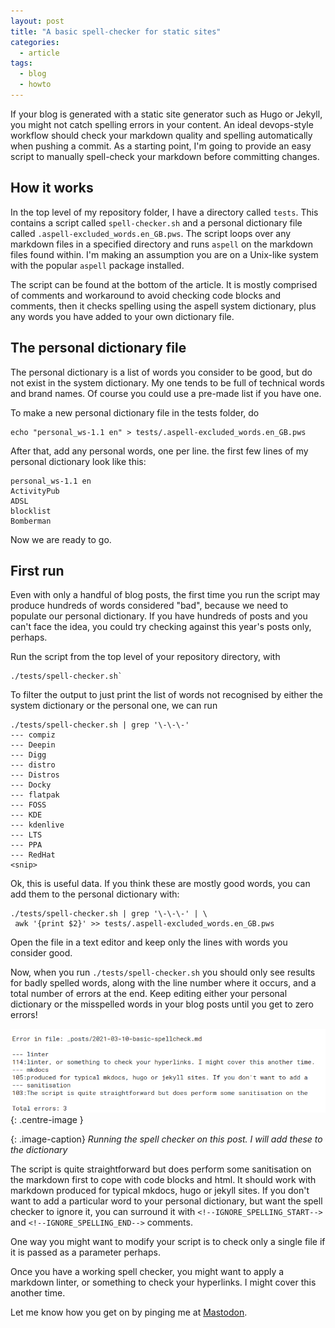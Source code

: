 ```yaml
---
layout: post
title: "A basic spell-checker for static sites"
categories:
  - article
tags:
  - blog
  - howto
---
```


If your blog is generated with a static site generator such as Hugo or Jekyll,
you might not catch spelling errors in your content. An ideal devops-style
workflow should check your markdown quality and spelling automatically when
pushing a commit. As a starting point, I'm going to provide an easy script to
manually spell-check your markdown before committing changes.

## How it works

In the top level of my repository folder, I have a directory called `tests`.
This contains a script called `spell-checker.sh` and a personal dictionary file
called `.aspell-excluded_words.en_GB.pws`. The script loops over any markdown
files in a specified directory and runs `aspell` on the markdown files found
within. I'm making an assumption you are on a Unix-like system with the
popular `aspell` package installed.

The script can be found at the bottom of the article. It is mostly comprised of
comments and workaround to avoid checking code blocks and comments, then it
checks spelling using the aspell system dictionary, plus any words you have
added to your own dictionary file. 

## The personal dictionary file

The personal dictionary is a list of words you consider to be good, but do not
exist in the system dictionary. My one tends to be full of technical words and
brand names. Of course you could use a pre-made list if you have one.

To make a new personal dictionary file in the tests folder, do

```
echo "personal_ws-1.1 en" > tests/.aspell-excluded_words.en_GB.pws
```

After that, add any personal words, one per line.
the first few lines of my personal dictionary look like this:
 
```
personal_ws-1.1 en
ActivityPub
ADSL
blocklist
Bomberman
```

Now we are ready to go.

## First run

Even with only a handful of blog posts, the first time you run the script may
produce hundreds of words considered "bad", because we need to populate our
personal dictionary. If you have hundreds of posts and you can't face the idea,
you could try checking against this year's posts only, perhaps.

Run the script from the top level of your repository directory, with

```
./tests/spell-checker.sh`
```

To filter the output to just print the list of words not recognised by either
the system dictionary or the personal one, we can run

```
./tests/spell-checker.sh | grep '\-\-\-'
--- compiz
--- Deepin
--- Digg
--- distro
--- Distros
--- Docky
--- flatpak
--- FOSS
--- KDE
--- kdenlive
--- LTS
--- PPA
--- RedHat
<snip>
```

Ok, this is useful data. If you think these are mostly good words, you can add
them to the personal dictionary with:

```
./tests/spell-checker.sh | grep '\-\-\-' | \
 awk '{print $2}' >> tests/.aspell-excluded_words.en_GB.pws
```

Open the file in a text editor and keep only the lines with words you consider
good. 

Now, when you run `./tests/spell-checker.sh` you should only see results for
badly spelled words, along with the line number where it occurs, and a total
number of errors at the end. Keep editing either your personal dictionary or
the misspelled words in your blog posts until you get to zero errors!
 
![Output from script](/assets/images/spellcheck.png){: .centre-image }

{: .image-caption}
*Running the spell checker on this post. I will add these to the dictionary*

The script is quite straightforward but does perform some sanitisation on the
markdown first to cope with code blocks and html. It should work with markdown
produced for typical mkdocs, hugo or jekyll sites. If you don't want to add a
particular word to your personal dictionary, but want the spell checker to
ignore it, you can surround it with `<!--IGNORE_SPELLING_START-->` and
`<!--IGNORE_SPELLING_END-->` comments.

One way you might want to modify your script is to check only a single file if
it is passed as a parameter perhaps.

Once you have a working spell checker, you might want to apply a markdown
linter, or something to check your hyperlinks. I might cover this another time.

<script src="https://gist.github.com/cyborguk/34478b49e884d47456515dbdf2d0acd0.js"></script>

Let me know how you get on by pinging me at [Mastodon](https://fosstodon.org/@simon).
 

